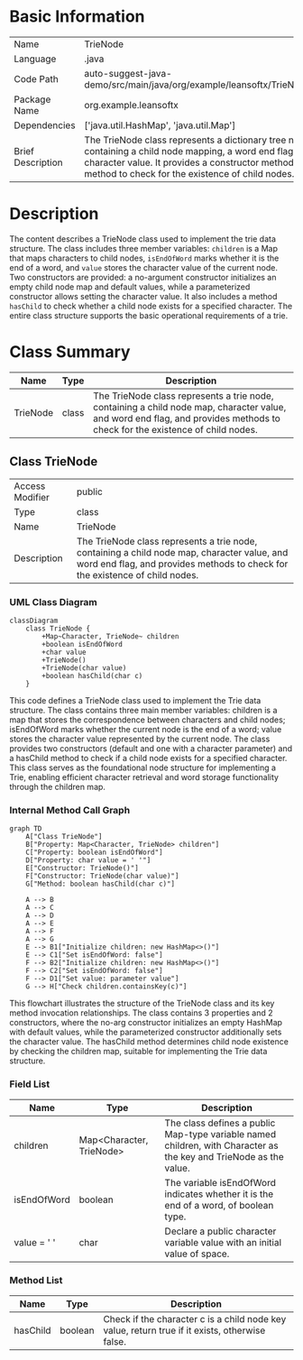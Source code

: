 # Basic Information

|      |      |
|------|------|
| Name | TrieNode |
| Language | .java |
| Code Path | auto-suggest-java-demo/src/main/java/org/example/leansoftx/TrieNode.java |
| Package Name | org.example.leansoftx |
| Dependencies | ['java.util.HashMap', 'java.util.Map'] |
| Brief Description | The TrieNode class represents a dictionary tree node, containing a child node mapping, a word end flag, and a character value. It provides a constructor method and a method to check for the existence of child nodes. |

# Description

The content describes a TrieNode class used to implement the trie data structure. The class includes three member variables: `children` is a Map that maps characters to child nodes, `isEndOfWord` marks whether it is the end of a word, and `value` stores the character value of the current node. Two constructors are provided: a no-argument constructor initializes an empty child node map and default values, while a parameterized constructor allows setting the character value. It also includes a method `hasChild` to check whether a child node exists for a specified character. The entire class structure supports the basic operational requirements of a trie.

# Class Summary

| Name   | Type  | Description |
|-------|------|-------------|
| TrieNode | class | The TrieNode class represents a trie node, containing a child node map, character value, and word end flag, and provides methods to check for the existence of child nodes. |



## Class TrieNode

|      |      |
|------|------|
| Access Modifier | public |
| Type | class |
| Name | TrieNode |
| Description | The TrieNode class represents a trie node, containing a child node map, character value, and word end flag, and provides methods to check for the existence of child nodes. |


### UML Class Diagram

```mermaid
classDiagram
    class TrieNode {
        +Map~Character, TrieNode~ children
        +boolean isEndOfWord
        +char value
        +TrieNode()
        +TrieNode(char value)
        +boolean hasChild(char c)
    }
```

This code defines a TrieNode class used to implement the Trie data structure. The class contains three main member variables: children is a map that stores the correspondence between characters and child nodes; isEndOfWord marks whether the current node is the end of a word; value stores the character value represented by the current node. The class provides two constructors (default and one with a character parameter) and a hasChild method to check if a child node exists for a specified character. This class serves as the foundational node structure for implementing a Trie, enabling efficient character retrieval and word storage functionality through the children map.


### Internal Method Call Graph

```mermaid
graph TD
    A["Class TrieNode"]
    B["Property: Map<Character, TrieNode> children"]
    C["Property: boolean isEndOfWord"]
    D["Property: char value = ' '"]
    E["Constructor: TrieNode()"]
    F["Constructor: TrieNode(char value)"]
    G["Method: boolean hasChild(char c)"]

    A --> B
    A --> C
    A --> D
    A --> E
    A --> F
    A --> G
    E --> B1["Initialize children: new HashMap<>()"]
    E --> C1["Set isEndOfWord: false"]
    F --> B2["Initialize children: new HashMap<>()"]
    F --> C2["Set isEndOfWord: false"]
    F --> D1["Set value: parameter value"]
    G --> H["Check children.containsKey(c)"]
```

This flowchart illustrates the structure of the TrieNode class and its key method invocation relationships. The class contains 3 properties and 2 constructors, where the no-arg constructor initializes an empty HashMap with default values, while the parameterized constructor additionally sets the character value. The hasChild method determines child node existence by checking the children map, suitable for implementing the Trie data structure.

### Field List

| Name  | Type  | Description |
|-------|-------|------|
| children | Map<Character, TrieNode> | The class defines a public Map-type variable named children, with Character as the key and TrieNode as the value. |
| isEndOfWord | boolean | The variable isEndOfWord indicates whether it is the end of a word, of boolean type. |
| value = ' ' | char | Declare a public character variable value with an initial value of space. |

### Method List

| Name  | Type  | Description |
|-------|-------|------|
| hasChild | boolean | Check if the character c is a child node key value, return true if it exists, otherwise false. |




